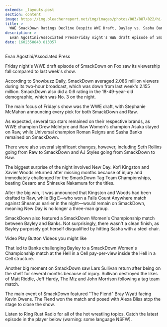 ```yaml
--- 
extends: _layouts.post 
section: content 
image: https://img.bleacherreport.net/img/images/photos/003/887/822/hi-res-39bfa240fb9a74d11fe03319b6b770b8_crop_exact.jpg?w=1200&h=1200&q=75 
title: > 
  WWE SmackDown Ratings Decline Despite WWE Draft, Bayley vs. Sasha Banks 
description: > 
  Evan Agostini/Associated PressFriday night's WWE draft episode of SmackDown on Fox saw its viewership fall compared to last week's show.The main focus of Friday's show was the WWE draft, with Stephanie McMahon announcing every pick for both SmackDown and Raw.As expected, several top stars remained on their respective brands, as WWE champion Drew McIntyre and Raw Women's champion Asuka stayed on Raw, while Universal champion Roman Reigns and Sasha Banks remained on SmackDown.There were also several significant changes, however, including Seth Rollins going from Raw to SmackDown and AJ Styles going from SmackDown to Raw.SmackDown also featured a SmackDown Women's Championship match between Bayley and Banks. 
date: 1602358843.813357 
--- 
```

Evan Agostini/Associated Press

Friday night's WWE draft episode of SmackDown on Fox saw its viewership fall compared to last week's show.

According to Showbuzz Daily, SmackDown averaged 2.086 million viewers during its two-hour broadcast, which was down from last week's 2.155 million. SmackDown also did a 0.6 rating in the 18-49-year-old demographic, which was No. 3 on the night.

The main focus of Friday's show was the WWE draft, with Stephanie McMahon announcing every pick for both SmackDown and Raw.

As expected, several top stars remained on their respective brands, as WWE champion Drew McIntyre and Raw Women's champion Asuka stayed on Raw, while Universal champion Roman Reigns and Sasha Banks remained on SmackDown.

There were also several significant changes, however, including Seth Rollins going from Raw to SmackDown and AJ Styles going from SmackDown to Raw.

The biggest surprise of the night involved New Day. Kofi Kingston and Xavier Woods returned after missing months because of injury and immediately challenged for the SmackDown Tag Team Championships, beating Cesaro and Shinsuke Nakamura for the titles.

After the big win, it was announced that Kingston and Woods had been drafted to Raw, while Big E—who won a Falls Count Anywhere match against Sheamus earlier in the night—would remain on SmackDown, meaning New Day is no longer a three-man group.

SmackDown also featured a SmackDown Women's Championship match between Bayley and Banks. Not surprisingly, there wasn't a clean finish, as Bayley purposely got herself disqualified by hitting Sasha with a steel chair.

Video Play Button Videos you might like

That led to Banks challenging Bayley to a SmackDown Women's Championship match at the Hell in a Cell pay-per-view inside the Hell in a Cell structure.

Another big moment on SmackDown saw Lars Sullivan return after being on the shelf for several months because of injury. Sullivan destroyed the likes of Matt Riddle, Jeff Hardy, The Miz and John Morrison following a tag team match.

The main event of SmackDown featured "The Fiend" Bray Wyatt facing Kevin Owens. The Fiend won the match and posed with Alexa Bliss atop the stage to close the show.

Listen to Ring Rust Radio for all of the hot wrestling topics. Catch the latest episode in the player below (warning: some language NSFW).
